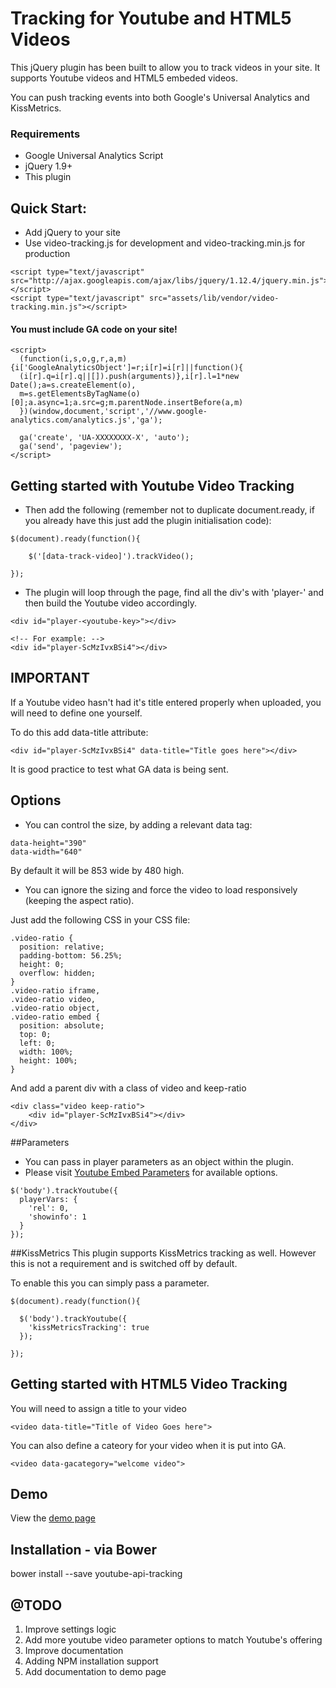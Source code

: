 # Tracking for Youtube and HTML5 Videos

This jQuery plugin has been built to allow you to track videos in your site. It supports Youtube videos and HTML5 embeded videos.

You can push tracking events into both Google's Universal Analytics and KissMetrics.

### Requirements
 - Google Universal Analytics Script
 - jQuery 1.9+
 - This plugin

## Quick Start:
 - Add jQuery to your site
 - Use video-tracking.js for development and video-tracking.min.js for production

```
<script type="text/javascript" src="http://ajax.googleapis.com/ajax/libs/jquery/1.12.4/jquery.min.js"></script>
<script type="text/javascript" src="assets/lib/vendor/video-tracking.min.js"></script>
```

#### You must include GA code on your site!
```
<script>
  (function(i,s,o,g,r,a,m){i['GoogleAnalyticsObject']=r;i[r]=i[r]||function(){
  (i[r].q=i[r].q||[]).push(arguments)},i[r].l=1*new Date();a=s.createElement(o),
  m=s.getElementsByTagName(o)[0];a.async=1;a.src=g;m.parentNode.insertBefore(a,m)
  })(window,document,'script','//www.google-analytics.com/analytics.js','ga');

  ga('create', 'UA-XXXXXXXX-X', 'auto');
  ga('send', 'pageview');
</script>
```

## Getting started with Youtube Video Tracking

- Then add the following (remember not to duplicate document.ready, if you already have this just add the plugin initialisation code):

```
$(document).ready(function(){

    $('[data-track-video]').trackVideo();

});
```

- The plugin will loop through the page, find all the div's with 'player-' and then build the Youtube video accordingly.

```
<div id="player-<youtube-key>"></div>

<!-- For example: -->
<div id="player-ScMzIvxBSi4"></div>
```

## IMPORTANT
If a Youtube video hasn't had it's title entered properly when uploaded, you will need to define one yourself.

To do this add data-title attribute:

```
<div id="player-ScMzIvxBSi4" data-title="Title goes here"></div>
```
It is good practice to test what GA data is being sent.


## Options
- You can control the size, by adding a relevant data tag:
```
data-height="390"
data-width="640"
```
By default it will be 853 wide by 480 high.

- You can ignore the sizing and force the video to load responsively (keeping the aspect ratio).

Just add the following CSS in your CSS file:
```
.video-ratio {
  position: relative;
  padding-bottom: 56.25%;
  height: 0;
  overflow: hidden;
}
.video-ratio iframe,
.video-ratio video,
.video-ratio object,
.video-ratio embed {
  position: absolute;
  top: 0;
  left: 0;
  width: 100%;
  height: 100%;
}
```

And add a parent div with a class of video and keep-ratio
```
<div class="video keep-ratio">
	<div id="player-ScMzIvxBSi4"></div>
</div>
```

##Parameters
- You can pass in player parameters as an object within the plugin.
- Please visit [Youtube Embed Parameters](https://developers.google.com/youtube/player_parameters) for available options.

```
$('body').trackYoutube({
  playerVars: {
    'rel': 0,
    'showinfo': 1
  }
});
```

##KissMetrics
This plugin supports KissMetrics tracking as well. However this is not a requirement and is switched off by default.

To enable this you can simply pass a parameter.

```
$(document).ready(function(){

  $('body').trackYoutube({
    'kissMetricsTracking': true
  });

});
```

## Getting started with HTML5 Video Tracking

You will need to assign a title to your video

```
<video data-title="Title of Video Goes here">
```

You can also define a cateory for your video when it is put into GA.

```
<video data-gacategory="welcome video">
```

## Demo
View the [demo page](http://video-tracking.designyourcode.io/)

## Installation - via Bower

bower install --save youtube-api-tracking

## @TODO

 1. Improve settings logic
 2. Add more youtube video parameter options to match Youtube's offering
 3. Improve documentation
 4. Adding NPM installation support
 5. Add documentation to demo page
